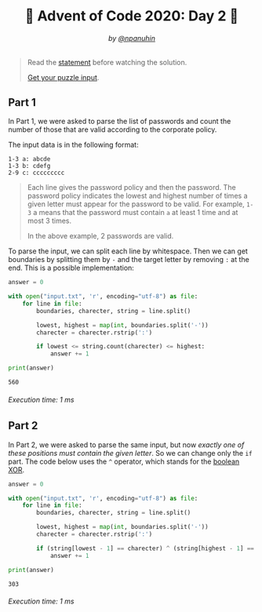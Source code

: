 <h1 align="center">🎄 Advent of Code 2020: Day 2 🎄</h1>
<h6 align="center">by <a href="https://github.com/npanuhin">@npanuhin</a></h6>

> Read the [statement](https://adventofcode.com/2020/day/2 "Visit adventofcode.com/2020/day/2") before watching the solution.
>
> [Get your puzzle input](https://adventofcode.com/2020/day/2/input "Open adventofcode.com/2020/day/2/input").


## Part 1

In Part 1, we were asked to parse the list of passwords and count the number of those that are valid according to the corporate policy.

The input data is in the following format:
```
1-3 a: abcde
1-3 b: cdefg
2-9 c: ccccccccc
```

> Each line gives the password policy and then the password. The password policy indicates the lowest and highest number of times a given letter must appear for the password to be valid. For example, `1-3` a means that the password must contain `a` at least 1 time and at most 3 times.
>
> In the above example, 2 passwords are valid.

To parse the input, we can split each line by whitespace. Then we can get boundaries by splitting them by `-` and the target letter by removing `:` at the end. This is a possible implementation:

<!-- Execute code: "part1.py" -->
```python
answer = 0

with open("input.txt", 'r', encoding="utf-8") as file:
    for line in file:
        boundaries, charecter, string = line.split()

        lowest, highest = map(int, boundaries.split('-'))
        charecter = charecter.rstrip(':')

        if lowest <= string.count(charecter) <= highest:
            answer += 1

print(answer)
```
```
560
```
###### Execution time: 1 ms

## Part 2

In Part 2, we were asked to parse the same input, but now *exactly one of these positions must contain the given letter*. So we can change only the `if` part. The code below uses the `^` operator, which stands for the [boolean XOR](https://en.wikipedia.org/wiki/Exclusive_or "Visit Wikipedia:Exclusive_or ").

<!-- Execute code: "part2.py" -->
```python
answer = 0

with open("input.txt", 'r', encoding="utf-8") as file:
    for line in file:
        boundaries, charecter, string = line.split()

        lowest, highest = map(int, boundaries.split('-'))
        charecter = charecter.rstrip(':')

        if (string[lowest - 1] == charecter) ^ (string[highest - 1] == charecter):
            answer += 1

print(answer)
```
```
303
```
###### Execution time: 1 ms
